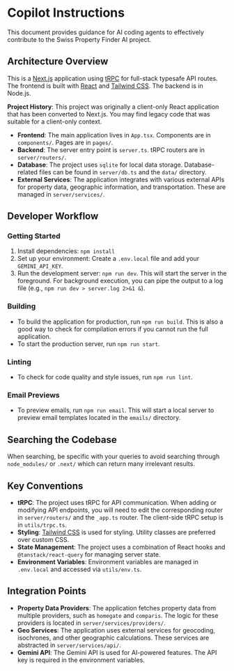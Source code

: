 # Copilot Instructions

This document provides guidance for AI coding agents to effectively contribute to the Swiss Property Finder AI project.

## Architecture Overview

This is a [Next.js](https://nextjs.org/) application using [tRPC](https://trpc.io/) for full-stack typesafe API routes. The frontend is built with [React](https://react.dev/) and [Tailwind CSS](https://tailwindcss.com/). The backend is in Node.js.

**Project History**: This project was originally a client-only React application that has been converted to Next.js. You may find legacy code that was suitable for a client-only context.

-   **Frontend**: The main application lives in `App.tsx`. Components are in `components/`. Pages are in `pages/`.
-   **Backend**: The server entry point is `server.ts`. tRPC routers are in `server/routers/`.
-   **Database**: The project uses `sqlite` for local data storage. Database-related files can be found in `server/db.ts` and the `data/` directory.
-   **External Services**: The application integrates with various external APIs for property data, geographic information, and transportation. These are managed in `server/services/`.

## Developer Workflow

### Getting Started

1.  Install dependencies: `npm install`
2.  Set up your environment: Create a `.env.local` file and add your `GEMINI_API_KEY`.
3.  Run the development server: `npm run dev`. This will start the server in the foreground. For background execution, you can pipe the output to a log file (e.g., `npm run dev > server.log 2>&1 &`).

### Building

-   To build the application for production, run `npm run build`. This is also a good way to check for compilation errors if you cannot run the full application.
-   To start the production server, run `npm run start`.

### Linting

-   To check for code quality and style issues, run `npm run lint`.

### Email Previews

-   To preview emails, run `npm run email`. This will start a local server to preview email templates located in the `emails/` directory.

## Searching the Codebase

When searching, be specific with your queries to avoid searching through `node_modules/` or `.next/` which can return many irrelevant results.

## Key Conventions

-   **tRPC**: The project uses tRPC for API communication. When adding or modifying API endpoints, you will need to edit the corresponding router in `server/routers/` and the `_app.ts` router. The client-side tRPC setup is in `utils/trpc.ts`.
-   **Styling**: [Tailwind CSS](httpss://tailwindcss.com/) is used for styling. Utility classes are preferred over custom CSS.
-   **State Management**: The project uses a combination of React hooks and `@tanstack/react-query` for managing server state.
-   **Environment Variables**: Environment variables are managed in `.env.local` and accessed via `utils/env.ts`.

## Integration Points

-   **Property Data Providers**: The application fetches property data from multiple providers, such as `homegate` and `comparis`. The logic for these providers is located in `server/services/providers/`.
-   **Geo Services**: The application uses external services for geocoding, isochrones, and other geographic calculations. These services are abstracted in `server/services/api/`.
-   **Gemini API**: The Gemini API is used for AI-powered features. The API key is required in the environment variables.
